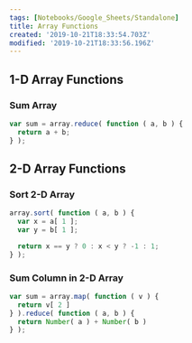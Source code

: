 ```yaml
---
tags: [Notebooks/Google_Sheets/Standalone]
title: Array Functions
created: '2019-10-21T18:33:54.703Z'
modified: '2019-10-21T18:33:56.196Z'
---
```


## 1-D Array Functions

### Sum Array

``` js
var sum = array.reduce( function ( a, b ) {
  return a + b;
} );

```

## 2-D Array Functions

### Sort 2-D Array

``` js
array.sort( function ( a, b ) {
  var x = a[ 1 ];
  var y = b[ 1 ];

  return x == y ? 0 : x < y ? -1 : 1;
} );

```

### Sum Column in 2-D Array

``` js
var sum = array.map( function ( v ) {
  return v[ 2 ]
} ).reduce( function ( a, b ) {
  return Number( a ) + Number( b )
} );

```
